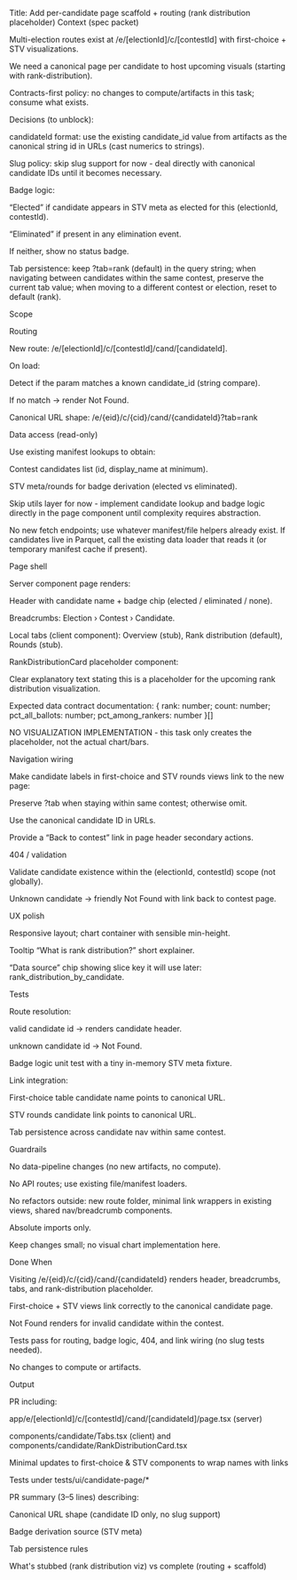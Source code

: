 Title: Add per-candidate page scaffold + routing (rank distribution placeholder)
Context (spec packet)

Multi-election routes exist at /e/[electionId]/c/[contestId] with first-choice + STV visualizations.

We need a canonical page per candidate to host upcoming visuals (starting with rank-distribution).

Contracts-first policy: no changes to compute/artifacts in this task; consume what exists.

Decisions (to unblock):

candidateId format: use the existing candidate_id value from artifacts as the canonical string id in URLs (cast numerics to strings).

Slug policy: skip slug support for now - deal directly with canonical candidate IDs until it becomes necessary.

Badge logic:

“Elected” if candidate appears in STV meta as elected for this (electionId, contestId).

“Eliminated” if present in any elimination event.

If neither, show no status badge.

Tab persistence: keep ?tab=rank (default) in the query string; when navigating between candidates within the same contest, preserve the current tab value; when moving to a different contest or election, reset to default (rank).

Scope

Routing

New route: /e/[electionId]/c/[contestId]/cand/[candidateId].

On load:

Detect if the param matches a known candidate_id (string compare).

If no match → render Not Found.

Canonical URL shape:
/e/{eid}/c/{cid}/cand/{candidateId}?tab=rank

Data access (read-only)

Use existing manifest lookups to obtain:

Contest candidates list (id, display_name at minimum).

STV meta/rounds for badge derivation (elected vs eliminated).

Skip utils layer for now - implement candidate lookup and badge logic directly in the page component until complexity requires abstraction.

No new fetch endpoints; use whatever manifest/file helpers already exist. If candidates live in Parquet, call the existing data loader that reads it (or temporary manifest cache if present).

Page shell

Server component page renders:

Header with candidate name + badge chip (elected / eliminated / none).

Breadcrumbs: Election › Contest › Candidate.

Local tabs (client component): Overview (stub), Rank distribution (default), Rounds (stub).

RankDistributionCard placeholder component:

Clear explanatory text stating this is a placeholder for the upcoming rank distribution visualization.

Expected data contract documentation: { rank: number; count: number; pct_all_ballots: number; pct_among_rankers: number }[]

NO VISUALIZATION IMPLEMENTATION - this task only creates the placeholder, not the actual chart/bars.

Navigation wiring

Make candidate labels in first-choice and STV rounds views link to the new page:

Preserve ?tab when staying within same contest; otherwise omit.

Use the canonical candidate ID in URLs.

Provide a “Back to contest” link in page header secondary actions.

404 / validation

Validate candidate existence within the (electionId, contestId) scope (not globally).

Unknown candidate → friendly Not Found with link back to contest page.

UX polish

Responsive layout; chart container with sensible min-height.

Tooltip “What is rank distribution?” short explainer.

“Data source” chip showing slice key it will use later: rank_distribution_by_candidate.

Tests

Route resolution:

valid candidate id → renders candidate header.

unknown candidate id → Not Found.

Badge logic unit test with a tiny in-memory STV meta fixture.

Link integration:

First-choice table candidate name points to canonical URL.

STV rounds candidate link points to canonical URL.

Tab persistence across candidate nav within same contest.

Guardrails

No data-pipeline changes (no new artifacts, no compute).

No API routes; use existing file/manifest loaders.

No refactors outside: new route folder, minimal link wrappers in existing views, shared nav/breadcrumb components.

Absolute imports only.

Keep changes small; no visual chart implementation here.

Done When

Visiting /e/{eid}/c/{cid}/cand/{candidateId} renders header, breadcrumbs, tabs, and rank-distribution placeholder.

First-choice + STV views link correctly to the canonical candidate page.

Not Found renders for invalid candidate within the contest.

Tests pass for routing, badge logic, 404, and link wiring (no slug tests needed).

No changes to compute or artifacts.

Output

PR including:

app/e/[electionId]/c/[contestId]/cand/[candidateId]/page.tsx (server)

components/candidate/Tabs.tsx (client) and components/candidate/RankDistributionCard.tsx

Minimal updates to first-choice & STV components to wrap names with links

Tests under tests/ui/candidate-page/*

PR summary (3–5 lines) describing:

Canonical URL shape (candidate ID only, no slug support)

Badge derivation source (STV meta)

Tab persistence rules

What's stubbed (rank distribution viz) vs complete (routing + scaffold)